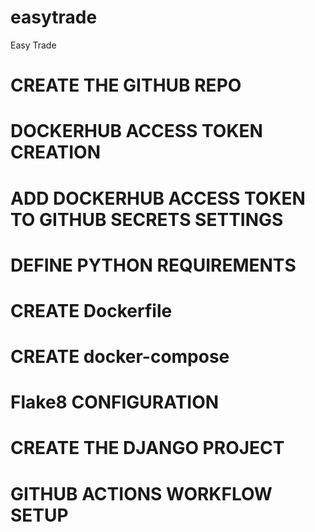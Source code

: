 # easytrade
Easy Trade

# CREATE THE GITHUB REPO

# DOCKERHUB ACCESS TOKEN CREATION

# ADD DOCKERHUB ACCESS TOKEN TO GITHUB SECRETS SETTINGS

# DEFINE PYTHON REQUIREMENTS

# CREATE Dockerfile

# CREATE docker-compose

# Flake8 CONFIGURATION

# CREATE THE DJANGO PROJECT

# GITHUB ACTIONS WORKFLOW SETUP
